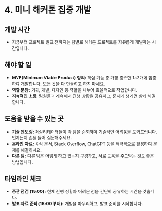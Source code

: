 
# 4. 미니 해커톤 집중 개발

## 개발 시간
- 지금부터 프로젝트 발표 전까지는 팀별로 해커톤 프로젝트를 자유롭게 개발하는 시간입니다.

## 해야 할 일
- **MVP(Minimum Viable Product) 정의:** 핵심 기능 중 가장 중요한 1~2개에 집중하여 개발합니다. 모든 것을 다 만들려고 하지 마세요.
- **역할 분담:** 기획, 개발, 디자인 등 역할을 나누어 효율적으로 작업합니다.
- **지속적인 소통:** 팀원들과 계속해서 진행 상황을 공유하고, 문제가 생기면 함께 해결합니다.

## 도움을 받을 수 있는 곳
- **기술 멘토링:** 퍼실리테이터들이 각 팀을 순회하며 기술적인 어려움을 도와드립니다. 언제든지 손을 들어 질문해주세요.
- **온라인 자료:** 공식 문서, Stack Overflow, ChatGPT 등을 적극적으로 활용하여 문제를 해결하세요.
- **다른 팀:** 다른 팀은 어떻게 하고 있는지 구경하고, 서로 도움을 주고받는 것도 좋은 방법입니다.

## 타임라인 체크
- **중간 점검 (15:00):** 현재 진행 상황과 어려운 점을 간단히 공유하는 시간을 갖습니다.
- **발표 자료 준비 (16:00 부터):** 개발을 마무리하고, 발표 준비를 시작합니다.

